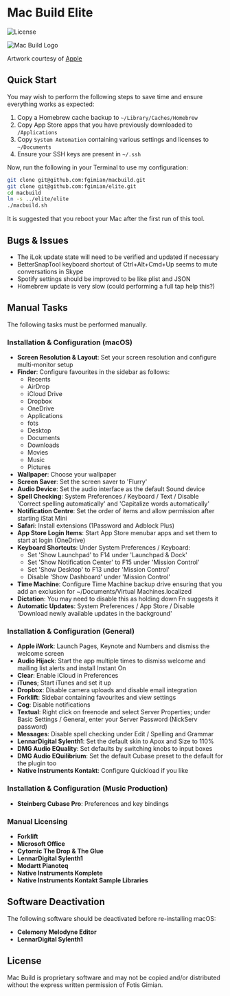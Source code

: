 # Mac Build Elite

![License](https://img.shields.io/badge/license-Proprietary-blue.svg)

![Mac Build Logo](https://raw.githubusercontent.com/fgimian/macbuild/master/images/macbuild-logo.png)

Artwork courtesy of [Apple](http://www.apple.com)

## Quick Start

You may wish to perform the following steps to save time and ensure everything
works as expected:

1. Copy a Homebrew cache backup to `~/Library/Caches/Homebrew`
2. Copy App Store apps that you have previously downloaded to `/Applications`
3. Copy `System Automation` containing various settings and licenses to `~/Documents`
4. Ensure your SSH keys are present in `~/.ssh`

Now, run the following in your Terminal to use my configuration:

```bash
git clone git@github.com:fgimian/macbuild.git
git clone git@github.com:fgimian/elite.git
cd macbuild
ln -s ../elite/elite
./macbuild.sh
```

It is suggested that you reboot your Mac after the first run of this tool.

## Bugs & Issues

* The iLok update state will need to be verified and updated if necessary
* BetterSnapTool keyboard shortcut of Ctrl+Alt+Cmd+Up seems to mute conversations in Skype
* Spotify settings should be improved to be like plist and JSON
* Homebrew update is very slow (could performing a full tap help this?)

## Manual Tasks

The following tasks must be performed manually.

### Installation & Configuration (macOS)

* **Screen Resolution & Layout**: Set your screen resolution and configure multi-monitor setup
* **Finder**: Configure favourites in the sidebar as follows:
    - Recents
    - AirDrop
    - iCloud Drive
    - Dropbox
    - OneDrive
    - Applications
    - fots
    - Desktop
    - Documents
    - Downloads
    - Movies
    - Music
    - Pictures
* **Wallpaper**: Choose your wallpaper
* **Screen Saver**: Set the screen saver to 'Flurry'
* **Audio Device**: Set the audio interface as the default Sound device
* **Spell Checking**: System Preferences / Keyboard / Text / Disable 'Correct spelling automatically' and 'Capitalize words automatically'
* **Notification Centre**: Set the order of items and allow permission after starting iStat Mini
* **Safari**: Install extensions (1Password and Adblock Plus)
* **App Store Login Items**: Start App Store menubar apps and set them to start
  at login (OneDrive)
* **Keyboard Shortcuts**: Under System Preferences / Keyboard:
    - Set 'Show Launchpad' to F14 under 'Launchpad & Dock'
    - Set 'Show Notification Center' to F15 under 'Mission Control'
    - Set 'Show Desktop' to F13 under 'Mission Control'
    - Disable 'Show Dashboard' under 'Mission Control'
* **Time Machine**: Configure Time Machine backup drive ensuring that you add an exclusion for ~/Documents/Virtual Machines.localized
* **Dictation**: You may need to disable this as holding down Fn suggests it
* **Automatic Updates**: System Preferences / App Store / Disable 'Download newly available updates in the background'

### Installation & Configuration (General)

* **Apple iWork**: Launch Pages, Keynote and Numbers and dismiss the welcome
  screen
* **Audio Hijack**: Start the app multiple times to dismiss welcome and mailing
  list alerts and install Instant On
* **Clear**: Enable iCloud in Preferences
* **iTunes**; Start iTunes and set it up
* **Dropbox**: Disable camera uploads and disable email integration
* **Forklift**: Sidebar containing favourites and view settings
* **Cog**: Disable notifications
* **Textual**: Right click on freenode and select Server Properties; under Basic Settings / General, enter your Server Password (NickServ password)
* **Messages**: Disable spell checking under Edit / Spelling and Grammar
* **LennarDigital Sylenth1**: Set the default skin to Apox and Size to 110%
* **DMG Audio EQuality**: Set defaults by switching knobs to input boxes
* **DMG Audio EQuilibrium**: Set the default Cubase preset to the default for the plugin too
* **Native Instruments Kontakt**: Configure Quickload if you like

### Installation & Configuration (Music Production)

* **Steinberg Cubase Pro**: Preferences and key bindings

### Manual Licensing

* **Forklift**
* **Microsoft Office**
* **Cytomic The Drop & The Glue**
* **LennarDigital Sylenth1**
* **Modartt Pianoteq**
* **Native Instruments Komplete**
* **Native Instruments Kontakt Sample Libraries**

## Software Deactivation

The following software should be deactivated before re-installing macOS:

* **Celemony Melodyne Editor**
* **LennarDigital Sylenth1**

## License

Mac Build is proprietary software and may not be copied and/or distributed
without the express written permission of Fotis Gimian.
